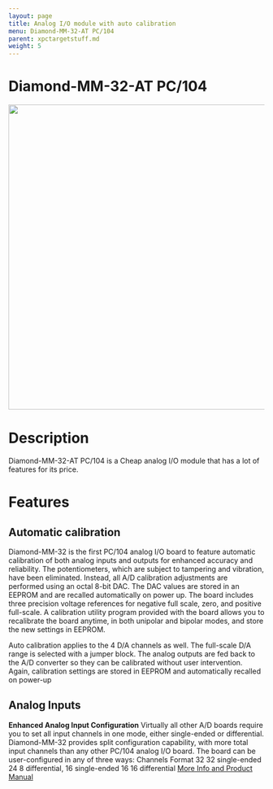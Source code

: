 ```yaml
---
layout: page
title: Analog I/O module with auto calibration
menu: Diamond-MM-32-AT PC/104
parent: xpctargetstuff.md
weight: 5
---
```

# Diamond-MM-32-AT PC/104
<p align="center">
<img src="https://github.com/armlab-clemson/armlab_inventory/blob/gh-pages/images/diamondmm32at-enlarged.jpg?raw=true" width="600px" >
</p>

# Description
Diamond-MM-32-AT PC/104 is a Cheap analog I/O module that has a lot of features for its price.

# Features
## Automatic calibration
Diamond-MM-32 is the first PC/104 analog I/O board to feature automatic calibration of both analog inputs and outputs for enhanced accuracy and reliability. The potentiometers, which are subject to tampering and vibration, have been eliminated. Instead, all A/D calibration adjustments are performed using an octal 8-bit DAC. The DAC values are stored in an EEPROM and are recalled automatically on power up. The board includes three precision voltage references for negative full scale, zero, and positive full-scale. A calibration utility program provided with the board allows you to recalibrate the board anytime, in both unipolar and bipolar modes, and store the new settings in EEPROM.

Auto calibration applies to the 4 D/A channels as well. The full-scale D/A range is selected with a jumper block. The analog outputs are fed back to the A/D converter so they can be calibrated without user intervention. Again, calibration settings are stored in EEPROM and automatically recalled on power-up
## Analog Inputs
**Enhanced Analog Input Configuration**
Virtually all other A/D boards require you to set all input channels in one mode, either single-ended or differential. Diamond-MM-32 provides split configuration capability, with more total input channels than any other PC/104 analog I/O board. The board can be user-configured in any of three ways:
Channels	Format
32	32 single-ended
24	8 differential, 16 single-ended
16	16 differential
[More Info and Product Manual](http://www.diamondsystems.com/products/diamondmm32at)

